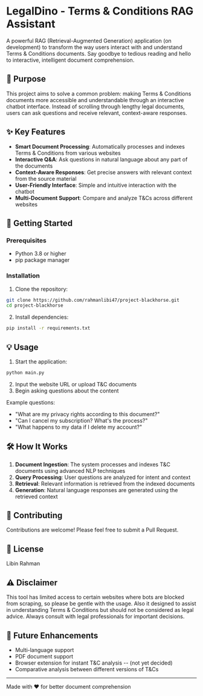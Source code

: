 # LegalDino - Terms & Conditions RAG Assistant

A powerful RAG (Retrieval-Augmented Generation) application (on development) to transform the way users interact with and understand Terms & Conditions documents. Say goodbye to tedious reading and hello to interactive, intelligent document comprehension.

## 🎯 Purpose

This project aims to solve a common problem: making Terms & Conditions documents more accessible and understandable through an interactive chatbot interface. Instead of scrolling through lengthy legal documents, users can ask questions and receive relevant, context-aware responses.

## ✨ Key Features

- **Smart Document Processing**: Automatically processes and indexes Terms & Conditions from various websites
- **Interactive Q&A**: Ask questions in natural language about any part of the documents
- **Context-Aware Responses**: Get precise answers with relevant context from the source material
- **User-Friendly Interface**: Simple and intuitive interaction with the chatbot
- **Multi-Document Support**: Compare and analyze T&Cs across different websites

## 🚀 Getting Started

### Prerequisites

- Python 3.8 or higher
- pip package manager

### Installation

1. Clone the repository:
```bash
git clone https://github.com/rahmanlibi47/project-blackhorse.git
cd project-blackhorse
```

2. Install dependencies:
```bash
pip install -r requirements.txt
```

## 💡 Usage

1. Start the application:
```bash
python main.py
```

2. Input the website URL or upload T&C documents
3. Begin asking questions about the content

Example questions:
- "What are my privacy rights according to this document?"
- "Can I cancel my subscription? What's the process?"
- "What happens to my data if I delete my account?"

## 🛠️ How It Works

1. **Document Ingestion**: The system processes and indexes T&C documents using advanced NLP techniques
2. **Query Processing**: User questions are analyzed for intent and context
3. **Retrieval**: Relevant information is retrieved from the indexed documents
4. **Generation**: Natural language responses are generated using the retrieved context

## 🤝 Contributing

Contributions are welcome! Please feel free to submit a Pull Request.

## 📝 License

Libin Rahman

## ⚠️ Disclaimer

This tool has limited access to certain websites where bots are blocked from scraping, so please be gentle with the usage. Also it designed to assist in understanding Terms & Conditions but should not be considered as legal advice. Always consult with legal professionals for important decisions.

## 🌟 Future Enhancements

- Multi-language support
- PDF document support
- Browser extension for instant T&C analysis -- (not yet decided)
- Comparative analysis between different versions of T&Cs

---

Made with ❤️ for better document comprehension
